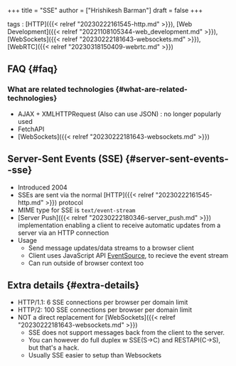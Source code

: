 +++
title = "SSE"
author = ["Hrishikesh Barman"]
draft = false
+++

tags
: [HTTP]({{< relref "20230222161545-http.md" >}}), [Web Development]({{< relref "20221108105344-web_development.md" >}}), [WebSockets]({{< relref "20230222181643-websockets.md" >}}), [WebRTC]({{< relref "20230318150409-webrtc.md" >}})


## FAQ {#faq}


### What are related technologies {#what-are-related-technologies}

-   AJAX + XMLHTTPRequest (Also can use JSON) : no longer popularly used
-   FetchAPI
-   [WebSockets]({{< relref "20230222181643-websockets.md" >}})


## Server-Sent Events (SSE) {#server-sent-events--sse}

-   Introduced 2004
-   SSEs are sent via the normal [HTTP]({{< relref "20230222161545-http.md" >}}) protocol
-   MIME type for SSE is `text/event-stream`
-   [Server Push]({{< relref "20230222180346-server_push.md" >}}) implementation enabling a client to receive automatic updates from a server via an HTTP connection
-   Usage
    -   Send message updates/data streams to a browser client
    -   Client uses JavaScript API [EventSource](https://developer.mozilla.org/en-US/docs/Web/API/EventSource), to recieve the event stream
    -   Can run outside of browser context too


## Extra details {#extra-details}

-   HTTP/1.1: 6 SSE connections per browser per domain limit
-   HTTP/2: 100 SSE connections per browser per domain limit
-   NOT a direct replacement for [WebSockets]({{< relref "20230222181643-websockets.md" >}})
    -   SSE does not support messages back from the client to the server.
    -   You can however do full duplex w SSE(S-&gt;C) and RESTAPI(C-&gt;S), but that's a hack.
    -   Usually SSE easier to setup than Websockets
